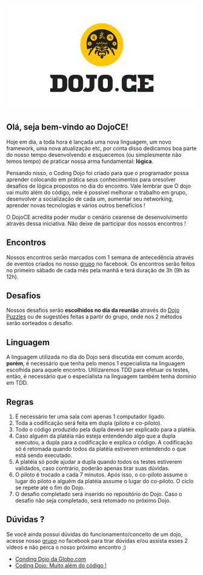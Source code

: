 ![Logo DojoCE](logo-dojo.jpg "DojoCE")

## Olá, seja bem-vindo ao DojoCE!

Hoje em dia, a toda hora é lançada uma nova linguagem, um novo framework, uma nova atualização etc, por conta disso dedicamos boa parte do nosso tempo desenvolvendo e esquecemos (ou simplesmente não temos tempo) de praticar nossa arma fundamental: **lógica**.

Pensando nisso, o Coding Dojo foi criado para que o programador possa aprender colocando em prática seus conhecimentos para oresolver desafios de lógica propostos no dia do encontro. Vale lembrar que O dojo vai muito além do código, nele é possível melhorar o trabalho em grupo, desenvolver a socialização de cada um, aumentar seu networking, aprender novas tecnologias e vários outros benefícios !

O DojoCE acredita poder mudar o cenário cearense de desenvolvimento através dessa iniciativa. Não deixe de participar dos nossos encontros !

## Encontros

Nossos encontros serão marcados com 1 semana de antecedência através de eventos criados no nosso [grupo](https://www.facebook.com/groups/dojo.ce/) no facebook. Os encontros serão feitos no primeiro sábado de cada mês pela manhã e terá duração de 3h (9h às 12h).

## Desafios

Nossos desafios serão **escolhidos no dia da reunião** através do [Dojo Puzzles](http://dojopuzzles.com/) ou de sugestões feitas a partir do grupo, onde nos 2 métodos serão sorteados o desafio.

## Linguagem

A linguagem utilizada no dia do Dojo será discutida em comum acordo, **porém**, é necessário que tenha pelo menos 1 especialista na linguagem escolhida para aquele encontro. Utilizaremos TDD para efetuar os testes, então, é necessário que o especialista na linguagem também tenha domínio em TDD.

## Regras

1. É necessário ter uma sala com apenas 1 computador ligado.
2. Toda a codificação será feita em dupla (piloto e co-piloto).
3. Todo o código produzido pela dupla deverá ser explicado para a platéia.
4. Caso alguém da platéia não esteja entendendo algo que a dupla executou, a dupla para a codificação e explica o código. A codificação só é retomada quando todos da platéia estiverem entendendo o que está sendo executado.
5. A platéia só pode ajudar a dupla quando todos os testes estiverem validados, caso contrário, poderão apenas tirar suas dúvidas.
6. O piloto é trocado a cada 7 minutos. Após isso, o co-piloto assume o lugar do piloto e alguém da platéia assume o lugar do co-piloto. O ciclo se repete até o fim do Dojo.
7. O desafio completado será inserido no repositório do Dojo. Caso o desafio não seja completado, será retomado no próximo Dojo.

## Dúvidas ?

Se você ainda possui dúvidas do funcionamento/conceito de um dojo, acesse nosso [grupo](https://www.facebook.com/groups/dojo.ce/) no facebook para tirar dúvidas e/ou assista esses 2 vídeos e não perca o nosso próximo encontro ;)

- [Conding Dojo da Globo.com](https://www.youtube.com/watch?v=vqnwQ3oVM1M)
- [Coding Dojo: Muito além do código !](https://www.youtube.com/watch?v=RaNcCOBb3RI)